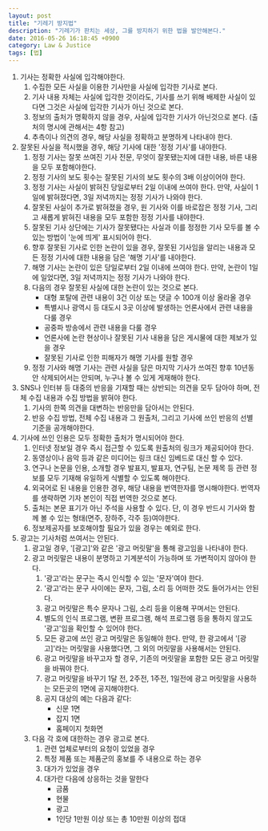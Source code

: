 ```yaml
---
layout: post
title: "기레기 방지법"
description: "기레기가 판치는 세상, 그를 방지하기 위한 법을 발안해본다."
date: 2016-05-26 16:18:45 +0900
category: Law & Justice
tags: [법]
---
```


1. 기사는 정확한 사실에 입각해야한다.
	1. 수집한 모든 사실을 이용한 기사만을 사실에 입각한 기사로 본다.
	2. 기사 내용 자체는 사실에 입각한 것이라도, 기사를 쓰기 위해 배제한 사실이 있다면 그것은 사실에 입각한 기사가 아닌 것으로 본다.
	3. 정보의 출처가 명확하지 않을 경우, 사실에 입각한 기사가 아닌것으로 본다. (출처의 명시에 관해서는 4항 참고)
	4. 추측이나 의견의 경우, 해당 사실을 정확하고 분명하게 나타내야 한다.
2. 잘못된 사실을 적시했을 경우, 해당 기사에 대한 '정정 기사'를 내야한다.
	1. 정정 기사는 잘못 쓰여진 기사 전문, 무엇이 잘못됐는지에 대한 내용, 바른 내용을 모두 포함해야한다.
	2. 정정 기사의 보도 횟수는 잘못된 기사의 보도 횟수의 3배 이상이어야 한다.
	3. 정정 기사는 사실이 밝혀진 당일로부터 2일 이내에 쓰여야 한다.
		만약, 사실이 1일에 밝혀졌다면, 3일 저녁까지는 정정 기사가 나와야 한다.
	4. 잘못된 사실이 추가로 밝혀졌을 경우, 원 기사와 이를 바로잡은 정정 기사, 그리고 새롭게 밝혀진 내용을 모두 포함한 정정 기사를 내야한다.
	5. 잘못된 기사 상단에는 기사가 잘못됐다는 사실과 이를 정정한 기사 모두를 볼 수 있는 방법이 '눈에 띄게' 표시되어야 한다.
	6. 향후 잘못된 기사로 인한 논란이 있을 경우, 잘못된 기사임을 알리는 내용과 모든 정정 기사에 대한 내용을 담은 '해명 기사'를 내야한다.
	7. 해명 기사는 논란이 있은 당일로부터 2일 이내에 쓰여야 한다.
		만약, 논란이 1일에 일었다면, 3일 저녁까지는 정정 기사가 나와야 한다.
	8. 다음의 경우 잘못된 사실에 대한 논란이 있는 것으로 본다.
		- 대형 포탈에 관련 내용이 3건 이상 또는 댓글 수 100개 이상 올라올 경우
		- 특별시나 광역시 등 대도시 3곳 이상에 발생하는 언론사에서 관련 내용을 다룰 경우
		- 공중파 방송에서 관련 내용을 다룰 경우
		- 언론사에 논란 현상이나 잘못된 기사 내용을 담은 게시물에 대한 제보가 있을 경우
		- 잘못된 기사로 인한 피해자가 해명 기사를 원할 경우
	9. 정정 기사와 해명 기사는 관련 사실을 담은 마지막 기사가 쓰여진 향후 10년동안 삭제되어서는 안되며, 누구나 볼 수 있게 게재해야 한다.
3. SNS나 인터뷰 등 대중의 반응을 기재할 때는 상반되는 의견을 모두 담아야 하며, 전체 수집 내용과 수집 방법을 밝혀야 한다.
	1. 기사의 한쪽 의견을 대변하는 반응만을 담아서는 안된다.
	2. 반응 수집 방법, 전체 수집 내용과 그 원출처, 그리고 기사에 쓰인 반응의 선별 기준을 공개해야한다.
4. 기사에 쓰인 인용은 모두 정확한 출처가 명시되어야 한다.
	1. 인터넷 정보일 경우 즉시 접근할 수 있도록 원출처의 링크가 제공되어야 한다.
	2. 동영상이나 음악 등과 같은 미디어는 링크 대신 임베드로 대신 할 수 있다.
	3. 연구나 논문을 인용, 소개할 경우 발표지, 발표자, 연구팀, 논문 제목 등 관련 정보를 모두 기재해 유일하게 식별할 수 있도록 해야한다.
	4. 외국어로 된 내용을 인용한 경우, 해당 내용을 번역한자를 명시해야한다.
		번역자를 생략하면 기자 본인이 직접 번역한 것으로 본다.
	5. 출처는 본문 표기가 아닌 주석을 사용할 수 있다. 단, 이 경우 반드시 기사와 함께 볼 수 있는 형태(면주, 장하주, 각주 등)여야한다.
	6. 정보제공자를 보호해야할 필요가 있을 경우는 예외로 한다.
5. 광고는 기사처럼 쓰여서는 안된다.
	1. 광고일 경우, '[광고]'와 같은 '광고 머릿말'을 통해 광고임을 나타내야 한다.
	2. 광고 머릿말은 내용이 분명하고 기계분석이 가능하며 또 가변적이지 않아야 한다.
		1. '광고'라는 문구는 즉시 인식할 수 있는 '문자'여야 한다.
		2. '광고'라는 문구 사이에는 문자, 그림, 소리 등 어떠한 것도 들어가서는 안된다.
		3. 광고 머릿말은 특수 문자나 그림, 소리 등을 이용해 꾸며서는 안된다.
		4. 별도의 인식 프로그램, 변환 프로그램, 해석 프로그램 등을 통하지 않고도 '광고'임을 확인할 수 있어야 한다.
		5. 모든 광고에 쓰인 광고 머릿말은 동일해야 한다.
			만약, 한 광고에서 '[광고]'라는 머릿말을 사용했다면, 그 외의 머릿말을 사용해서는 안된다.
		6. 광고 머릿말을 바꾸고자 할 경우, 기존의 머릿말을 포함한 모든 광고 머릿말을 바꿔야 한다.
		7. 광고 머릿말을 바꾸기 1달 전, 2주전, 1주전, 1일전에 광고 머릿말을 사용하는 모든곳의 1면에 공지해야한다.
		8. 공지 대상의 예는 다음과 같다:
			- 신문 1면
			- 잡지 1면
			- 홈페이지 첫화면
	3. 다음 각 호에 대한하는 경우 광고로 본다.
		1. 관련 업체로부터의 요청이 있었을 경우
		2. 특정 제품 또는 제품군의 홍보를 주 내용으로 하는 경우
		3. 대가가 있었을 경우
		4. 대가란 다음에 상응하는 것을 말한다
			- 금품
			- 현물
			- 광고
			- 1인당 1만원 이상 또는 총 10만원 이상의 접대
